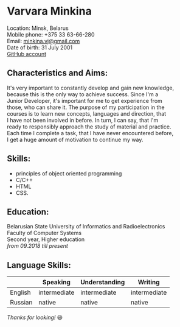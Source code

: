 #   Varvara Minkina     
Location: Minsk, Belarus  
Mobile phone: +375 33 63-66-280  
Email: <minkina.vj@gmail.com>  
Date of birth: 31 July 2001  
[GitHub account](https://github.com/Varenique)  

## Characteristics and Aims:  

It's very important to constantly develop and gain new knowledge,  
because this is the only way to achieve success. Since I'm a  
Junior Developer, it's important for me to get experience from  
those, who can share it. The purpose of my participation in the  
courses is to learn new concepts, languages and direction, that  
I have not been involved in before. In turn, I can say, that I'm  
ready to responsibly approach the study of material and practice.  
Each time I complete a task, that I have never encountered before,  
I get a huge amount of motivation to continue my way.  

## Skills:  
- principles of object oriented programming
- C/C++
- HTML
- CSS.

## Education:  
Belarusian State University of Informatics and Radioelectronics  
Faculty of Computer Systems  
Second year, Higher education  
*from 09.2018  till present*

## Language Skills:  
|	        |Speaking	      |Understanding	|Writing      |
|---------|---------------|---------------|------------ |
|English	|intermediate	  |intermediate	  |intermediate |
|Russian	|native	      	|native	      	|native       |

*Thanks for looking!* :smiley:
